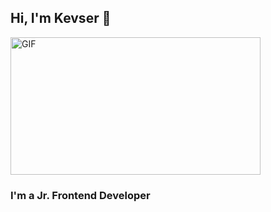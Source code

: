 ## Hi, I'm Kevser  👋

 <img align="center" alt="GIF" src="https://github.com/arsentieva/arsentieva/blob/main/code.gif?raw=true" width="400" height="220" />

### I'm a Jr. Frontend Developer
